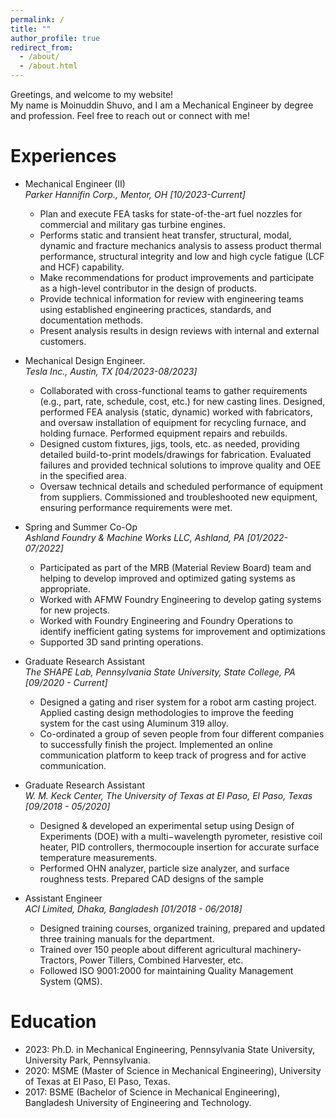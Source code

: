 ```yaml
---
permalink: /
title: ""
author_profile: true
redirect_from: 
  - /about/
  - /about.html
---
```


Greetings, and welcome to my website!\
My name is Moinuddin Shuvo, and I am a Mechanical Engineer by degree and profession. Feel free to reach out or connect with me!


Experiences
======  
* Mechanical Engineer (II)\
_Parker Hannifin Corp., Mentor, OH [10/2023-Current]_
   *  Plan and execute FEA tasks for state-of-the-art fuel nozzles for commercial and military gas turbine engines. 
   *  Performs static and transient heat transfer, structural, modal, dynamic and fracture mechanics analysis to assess product thermal performance, structural integrity and low and high cycle fatigue (LCF and HCF) capability. 
   *  Make recommendations for product improvements and participate as a high-level contributor in the design of products.
   *  Provide technical information for review with engineering teams using established engineering practices, standards, and documentation methods.
   *  Present analysis results in design reviews with internal and external customers.

* Mechanical Design Engineer.\
_Tesla Inc., Austin, TX [04/2023-08/2023]_
  * Collaborated with cross-functional teams to gather requirements (e.g., part, rate, schedule, cost, etc.) for new casting lines. Designed, performed FEA analysis (static, dynamic) worked with fabricators, and oversaw installation of equipment for recycling furnace, and holding furnace. Performed equipment repairs and rebuilds.
  * Designed custom fixtures, jigs, tools, etc. as needed, providing detailed build-to-print models/drawings for fabrication. Evaluated failures and provided technical solutions to improve quality and OEE in the specified area. 
  * Oversaw technical details and scheduled performance of equipment from suppliers. Commissioned and troubleshooted new equipment, ensuring performance requirements were met.

* Spring and Summer Co-Op\
_Ashland Foundry & Machine Works LLC, Ashland, PA [01/2022-07/2022]_
  * Participated as part of the MRB (Material Review Board) team and helping to develop improved and optimized gating systems as appropriate.
  * Worked with AFMW Foundry Engineering to develop gating systems for new projects.
  * Worked with Foundry Engineering and Foundry Operations to identify inefficient gating systems for improvement and optimizations
  * Supported 3D sand printing operations. 

* Graduate Research Assistant\
_The SHAPE Lab, Pennsylvania State University, State College, PA [09/2020 - Current]_
  * Designed a gating and riser system for a robot arm casting project. Applied casting design methodologies to improve the feeding system for the cast using Aluminum 319 alloy.
  * Co-ordinated a group of seven people from four different companies to successfully finish the project. Implemented an online communication platform to keep track of progress and for active communication.

* Graduate Research Assistant \
_W. M. Keck Center, The University of Texas at El Paso, El Paso, Texas [09/2018 - 05/2020]_
  * Designed & developed an experimental setup using Design of Experiments (DOE) with a multi−wavelength pyrometer, resistive coil heater, PID controllers, thermocouple insertion for accurate surface temperature measurements.
  * Performed OHN analyzer, particle size analyzer, and surface roughness tests. Prepared CAD designs of the sample

* Assistant Engineer\
_ACI Limited, Dhaka, Bangladesh [01/2018 - 06/2018]_
  * Designed training courses, organized training, prepared and updated three training manuals for the department.
  * Trained over 150 people about different agricultural machinery- Tractors, Power Tillers, Combined Harvester, etc.
  * Followed ISO 9001:2000 for maintaining Quality Management System (QMS).


Education
======
* 2023: Ph.D. in Mechanical Engineering, Pennsylvania State University, University Park, Pennsylvania. 
* 2020: MSME (Master of Science in Mechanical Engineering), University of Texas at El Paso, El Paso, Texas.
* 2017: BSME (Bachelor of Science in Mechanical Engineering), Bangladesh University of Engineering and Technology. 
